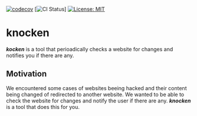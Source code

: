 [![codecov](https://codecov.io/gh/wutzi15/knocken/branch/main/graph/badge.svg?token=MYj8xbirav)](https://codecov.io/gh/wutzi15/knocken)
[![CI Status](https://github.com/wutzi15/knocken/actions/workflows/main.yml/badge.svg)]
[![License: MIT](https://img.shields.io/badge/License-MIT-yellow.svg)](https://opensource.org/licenses/MIT)


# knocken
***kocken*** is a tool that perioadically checks a website for changes and notifies you if there are any.

## Motivation
We encountered some cases of websites beeing hacked and their content being changed of redirected to another website. We wanted to be able to check the website for changes and notify the user if there are any. ***knocken*** is a tool that does this for you.
